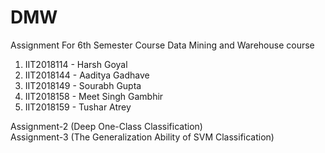 # DMW
Assignment For 6th Semester Course Data Mining and Warehouse course

1. IIT2018114 - Harsh Goyal  <br/>
2. IIT2018144 - Aaditya Gadhave <br/>
3. IIT2018149 - Sourabh Gupta <br/>
4. IIT2018158 - Meet Singh Gambhir <br/>
5. IIT2018159 - Tushar Atrey <br/>

Assignment-2 (Deep One-Class Classification) <br/>
Assignment-3 (The Generalization Ability of SVM Classification) <br/>


